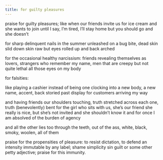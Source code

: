 ```yaml
---
title: for guilty pleasures
---
```

praise for guilty pleasures; like when
our friends invite us for ice cream and she wants to join until I say,
I’m tired, I’ll stay home but you should go
and she doesn’t

for sharp delinquent nails in the summer unleashed
on a bug bite, dead skin slid down skin raw but
eyes rolled up and back
arched

for the occasional healthy narcissism:
friends revealing themselves as lovers,
strangers who remember my name,
men that are creepy
but not quite lethal
all those eyes on my body

for falsities:

like playing a cashier instead of being one
clocking into a new body, 
a new name, accent, back
storied past display for customers arriving
my way

and having friends
our shoulders touching, truth stretched across each one, truth (benevolently)
bent for the girl who sits with us, she’s our friend she really is 
nice, but she’s not invited and she shouldn’t know it and for once I am absolved
of the burden of agency

and all the other lies too
through the teeth, out of the ass, white, black, smoky, woolen, all of them

praise for the propensities of pleasure:
to resist dictation, 
to defend an intensity immutable
by any label; shame simplicity sin guilt or 
some other petty adjective;
praise for this immunity.